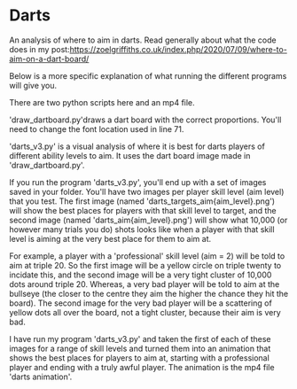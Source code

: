 # Darts
An analysis of where to aim in darts. Read generally about what the code does in my post:https://zoelgriffiths.co.uk/index.php/2020/07/09/where-to-aim-on-a-dart-board/

Below is a more specific explanation of what running the different programs will give you.

There are two python scripts here and an mp4 file.

'draw_dartboard.py'draws a dart board with the correct proportions. You'll need to change the font location used in line 71.

'darts_v3.py' is a visual analysis of where it is best for darts players of different ability levels to aim. It uses the dart board image made in 'draw_dartboard.py'.

If you run the program 'darts_v3.py', you'll end up with a set of images saved in your folder. You'll have two images per player skill level (aim level) that you test. The first image (named 'darts_targets_aim{aim_level}.png') will show the best places for players with that skill level to target, and the second image (named 'darts_aim{aim_level}.png') will show what 10,000 (or however many trials you do) shots looks like when a player with that skill level is aiming at the very best place for them to aim at. 

For example, a player with a 'professional' skill level (aim = 2) will be told to aim at triple 20. So the first image will be a yellow circle on triple twenty to incidate this, and the second image will be a very tight cluster of 10,000 dots around triple 20. Whereas, a very bad player will be told to aim at the bullseye (the closer to the centre they aim the higher the chance they hit the board). The second image for the very bad player will be a scattering of yellow dots all over the board, not a tight cluster, because their aim is very bad. 

I have run my program 'darts_v3.py' and taken the first of each of these images for a range of skill levels and turned them into an animation that shows the best places for players to aim at, starting with a professional player and ending with a truly awful player. The animation is the mp4 file 'darts animation'. 


